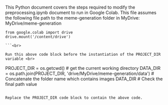 This Python document covers the steps required to modify the preprocessing.ipynb document to run in Google Colab. This file assumes the following file path to the meme-generation folder in MyDrive: MyDrive/meme-generation <br>
```
from google.colab import drive
drive.mount('/content/drive')

```<br>

Run this above code block before the instantiation of the PROJECT_DIR variable <br>

```
PROJECT_DIR = os.getcwd()  # get the current working directory
DATA_DIR = os.path.join(PROJECT_DIR, 'drive/MyDrive/meme-generation/data') # Concatenate the folder name which contains images
DATA_DIR  # Check the final path value
```

Replace the PROJECT_DIR code block to contain the above code. 
